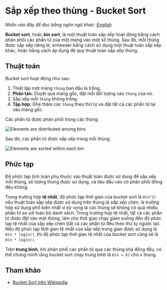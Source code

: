 # Sắp xếp theo thùng - Bucket Sort

_Nhấn vào đây để đọc bằng ngôn ngữ khác:_
[_English_](README.en-EN.md)

**Bucket sort**, hoặc **bin sort**, là một thuật toán sắp xếp hoạt động bằng cách phân phối các phần tử của một mảng vào một số thùng. Sau đó, mỗi thùng được sắp xếp riêng lẻ, entweder bằng cách sử dụng một thuật toán sắp xếp khác, hoặc bằng cách áp dụng đệ quy thuật toán sắp xếp thùng.

## Thuật toán

Bucket sort hoạt động như sau:

1. Thiết lập một mảng `thùng` ban đầu là trống.
2. **Phân tán:** Duyệt qua mảng gốc, đặt mỗi đối tượng vào `thùng` của nó.
3. Sắp xếp mỗi `thùng` không trống.
4. **Tập hợp:** Ghé thăm các `thùng` theo thứ tự và đặt tất cả các phần tử lại vào mảng gốc.

Các phần tử được phân phối trong các thùng:

![Elements are distributed among bins](./images/bucket_sort_1.png)

Sau đó, các phần tử được sắp xếp trong mỗi thùng:

![Elements are sorted within each bin](./images/bucket_sort_2.png)

## Phức tạp

Độ phức tạp tính toán phụ thuộc vào thuật toán được sử dụng để sắp xếp mỗi thùng, số lượng thùng được sử dụng, và liệu đầu vào có phân phối đồng đều không.

Trong trường hợp **tệ nhất**, độ phức tạp thời gian của bucket sort là `O(n^2)` nếu thuật toán sắp xếp được sử dụng trên thùng là _sắp xếp chèn_, là trường hợp sử dụng phổ biến nhất vì kỳ vọng là các thùng sẽ không có quá nhiều phần tử so với toàn bộ danh sách. Trong trường hợp tệ nhất, tất cả các phần tử được đặt vào một thùng, làm cho thời gian chạy giảm xuống đến độ phức tạp tệ nhất của sắp xếp chèn (tất cả các phần tử đều theo thứ tự ngược lại). Nếu độ phức tạp thời gian tệ nhất của sắp xếp trung gian được sử dụng là `O(n * log(n))`, thì độ phức tạp thời gian tệ nhất của bucket sort cũng sẽ là
`O(n * log(n))`.

Trên **trung bình**, khi phân phối các phần tử qua các thùng khá đồng đều, có thể chứng minh rằng bucket sort chạy trung bình là `O(n + k)` cho `k` thùng.

## Tham khảo

- [Bucket Sort trên Wikipedia](https://en.wikipedia.org/wiki/Bucket_sort)
